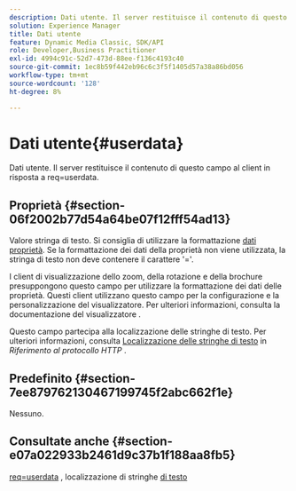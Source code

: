 ```yaml
---
description: Dati utente. Il server restituisce il contenuto di questo campo al client in risposta a req=userdata.
solution: Experience Manager
title: Dati utente
feature: Dynamic Media Classic, SDK/API
role: Developer,Business Practitioner
exl-id: 4994c91c-52d7-473d-88ee-f136c4193c40
source-git-commit: 1ec8b59f442eb96c6c3f5f1405d57a38a86bd056
workflow-type: tm+mt
source-wordcount: '128'
ht-degree: 8%

---
```


# Dati utente{#userdata}

Dati utente. Il server restituisce il contenuto di questo campo al client in risposta a req=userdata.

## Proprietà {#section-06f2002b77d54a64be07f12fff54ad13}

Valore stringa di testo. Si consiglia di utilizzare la formattazione [dati proprietà](/help/aem-is-ir-api/is-api/image-catalog/image-serving-api-ref/c-image-catalog-reference/c-overview/c-common-data-types/r-property-data.md). Se la formattazione dei dati della proprietà non viene utilizzata, la stringa di testo non deve contenere il carattere &#39;=&#39;.

I client di visualizzazione dello zoom, della rotazione e della brochure presuppongono questo campo per utilizzare la formattazione dei dati delle proprietà. Questi client utilizzano questo campo per la configurazione e la personalizzazione del visualizzatore. Per ulteriori informazioni, consulta la documentazione del visualizzatore .

Questo campo partecipa alla localizzazione delle stringhe di testo. Per ulteriori informazioni, consulta [Localizzazione delle stringhe di testo](/help/aem-is-ir-api/is-api/http-ref/image-serving-api-ref/c-http-protocol-reference/c-syntax-and-features/r-text-string-localization.md) in *Riferimento al protocollo HTTP* .

## Predefinito {#section-7ee879762130467199745f2abc662f1e}

Nessuno.

## Consultate anche {#section-e07a022933b2461d9c37b1f188aa8fb5}

[req=userdata](/help/aem-is-ir-api/is-api/http-ref/image-serving-api-ref/c-http-protocol-reference/c-command-reference/r-req/r-req.md) , localizzazione di stringhe  [di testo](/help/aem-is-ir-api/is-api/http-ref/image-serving-api-ref/c-http-protocol-reference/c-syntax-and-features/r-text-string-localization.md)

